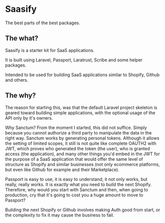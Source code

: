 # Saasify
The best parts of the best packages.

## The what?
Saasify is a starter kit for SaaS applications.

It is built using Laravel, Passport, Laratrust, Scribe and some helper packages.

Intended to be used for building SaaS applications similar to Shopify, Github and others.


## The why?
The reason for starting this, was that the default Laravel project skeleton is geared toward building simple applications, with the optional usage of the API only by it's owners.

Why Sanctum? From the moment I started, this did not suffice. Simply because you cannot authorize a third party to manipulate the data in the right way. Sanctum works by generating personal tokens. Although it allows the setting of limited scopes, it still is not quite like complete OAUTH2 with JWT, which proves who generated the token (the user), who is granted access (the application), and many other things you'd embed in the JWT for the purpose of a SaaS application that would offer the same level of structure as Shopify and similar businesses (not only ecommerce platforms, but even like Github for example and their Marketplace).

Passport is easy to use, it is easy to understand, it not only works, but really, really works. It is exactly what you need to build the next Shopify. Therefore, why would you start with Sanctum and then, when going to production, cry that it's going to cost you a huge amount to move to Passport?

Building the next Shopify or Github involves making Auth good from start, or the complexity to fix it may cause the business to fail.
